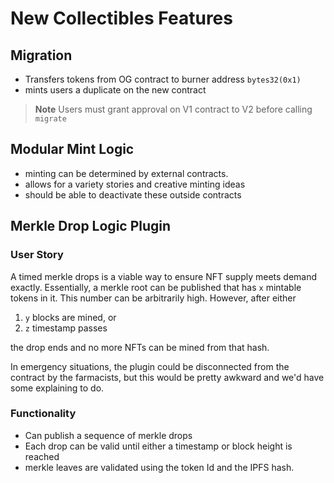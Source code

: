 # New Collectibles Features

## Migration

- Transfers tokens from OG contract to burner address `bytes32(0x1)`
- mints users a duplicate on the new contract

> **Note** Users must grant approval on V1 contract to V2 before calling
> `migrate`

## Modular Mint Logic

- minting can be determined by external contracts.
- allows for a variety stories and creative minting
  ideas
- should be able to deactivate these outside contracts

## Merkle Drop Logic Plugin

### User Story

A timed merkle drops is a viable way to ensure NFT supply meets demand exactly.
Essentially, a merkle root can be published that has `x` mintable tokens in it.
This number can be arbitrarily high. However, after either

1. `y` blocks are mined, or
2. `z` timestamp passes

the drop ends and no more NFTs can be mined from that hash.

In emergency situations, the plugin could be disconnected from the contract
by the farmacists, but this would be pretty awkward and we'd have some
explaining to do.

### Functionality

- Can publish a sequence of merkle drops
- Each drop can be valid until either a timestamp or block height is reached
- merkle leaves are validated using the token Id and the IPFS hash.
